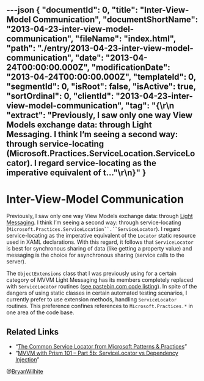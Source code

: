 ---json
{
  "documentId": 0,
  "title": "Inter-View-Model Communication",
  "documentShortName": "2013-04-23-inter-view-model-communication",
  "fileName": "index.html",
  "path": "./entry/2013-04-23-inter-view-model-communication",
  "date": "2013-04-24T00:00:00.000Z",
  "modificationDate": "2013-04-24T00:00:00.000Z",
  "templateId": 0,
  "segmentId": 0,
  "isRoot": false,
  "isActive": true,
  "sortOrdinal": 0,
  "clientId": "2013-04-23-inter-view-model-communication",
  "tag": "{\r\n  \"extract\": \"Previously, I saw only one way View Models exchange data: through Light Messaging. I think I’m seeing a second way: through service-locating (Microsoft.Practices.ServiceLocation.ServiceLocator). I regard service-locating as the imperative equivalent of t...\"\r\n}"
}
---

# Inter-View-Model Communication

Previously, I saw only one way View Models exchange data: through [Light Messaging](http://tonychampion.net/blog/index.php/2010/07/messaging-in-silverlight-with-mvvm-light/). I think I’m seeing a second way: through service-locating (`Microsoft.Practices.ServiceLocation``.``ServiceLocator`). I regard service-locating as the imperative equivalent of the `Locator` static resource used in XAML declarations. With this regard, it follows that `ServiceLocator` is best for synchronous sharing of data (like getting a property value) and messaging is the choice for asynchronous sharing (service calls to the server).

The `ObjectExtensions` class that I was previously using for a certain category of MVVM Light Messaging has its members completely replaced with `ServiceLocator` routines ([see pastebin.com code listing](http://pastebin.com/adWHcVZr)). In spite of the dangers of using static classes in certain automated testing scenarios, I currently prefer to use extension methods, handling `ServiceLocator` routines. This preference confines references to `Microsoft.Practices.*` in one area of the code base.

## Related Links

* “[The Common Service Locator from Microsoft Patterns & Practices](http://www.fatagnus.com/the-common-service-locator-from-microsoft-patterns-practices/)”
* “[MVVM with Prism 101 – Part 5b: ServiceLocator vs Dependency Injection](http://www.developmentalmadness.com/archive/2009/11/02/mvvm-with-prism-101-ndash-part-5b-servicelocator-vs-depdency.aspx)”

@[BryanWilhite](https://twitter.com/BryanWilhite)
